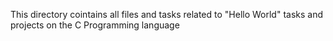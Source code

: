 This directory cointains all files and tasks related to "Hello World" tasks and projects on the C Programming language

